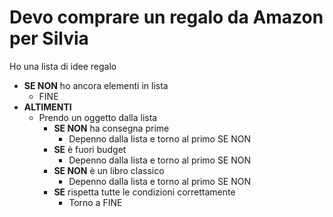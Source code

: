 # Devo comprare un regalo da Amazon per Silvia

Ho una lista di idee regalo

- **SE NON** ho ancora elementi in lista
    - FINE
- **ALTIMENTI**
    - Prendo un oggetto dalla lista
        - **SE NON** ha consegna prime
            - Depenno dalla lista e torno al primo SE NON
        - **SE** è fuori budget
            - Depenno dalla lista e torno al primo SE NON
        - **SE NON** è un libro classico
            - Depenno dalla lista e torno al primo SE NON
        - **SE** rispetta tutte le condizioni correttamente 
            - Torno a FINE
    



